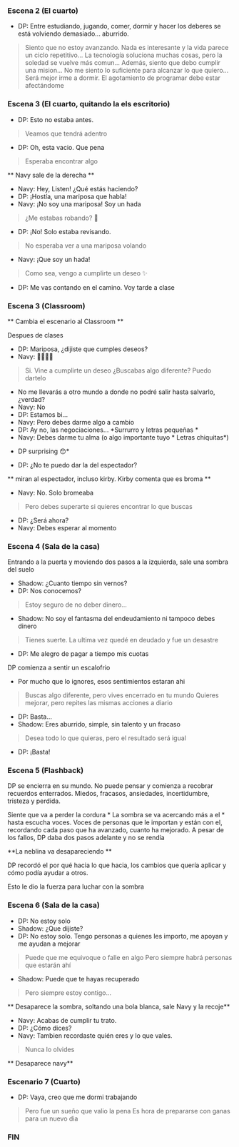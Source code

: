 ### Escena 2 (El cuarto)

- DP: Entre estudiando, jugando, comer, dormir y hacer los deberes se está volviendo demasiado... aburrido.
> Siento que no estoy avanzando. Nada es interesante y la vida parece un ciclo repetitivo...
> La tecnología soluciona muchas cosas, pero la soledad se vuelve más comun...
> Además, siento que debo cumplir una mision...
> No me siento lo suficiente para alcanzar lo que quiero...
> Será mejor irme a dormir. El agotamiento de programar debe estar afectándome


### Escena 3 (El cuarto, quitando la els escritorio)

- DP: Esto no estaba antes.
>Veamos que tendrá adentro

- DP: Oh, esta vacio. Que pena
>Esperaba encontrar algo

** Navy sale de la derecha **

- Navy: Hey, Listen! ¿Qué estás haciendo?
- DP: ¡Hostía, una mariposa que habla!
- Navy: ¡No soy una mariposa! Soy un hada
>¿Me estabas robando? 💢
- DP: ¡No! Solo estaba revisando.
> No esperaba ver a una mariposa volando
- Navy: ¡Que soy un hada!
> Como sea, vengo a cumplirte un deseo ✨
- DP: Me vas contando en el camino. Voy tarde a clase

### Escena 3 (Classroom)

** Cambia el escenario al Classroom **

Despues de clases

- DP: Mariposa, ¿dijiste que cumples deseos?
- Navy: 💢💢💢😤
> Si. Vine a cumplirte un deseo
> ¿Buscabas algo diferente? Puedo dartelo
- No me llevarás a otro mundo a donde no podré salir hasta salvarlo, ¿verdad?
- Navy: No
- DP: Estamos bi...
- Navy: Pero debes darme algo a cambio
- DP: Ay no, las negociaciones... *Surrurro y letras pequeñas *
- Navy: Debes darme tu alma (o algo importante tuyo * Letras chiquitas*)

* DP surprising 😯*

- DP: ¿No te puedo dar la del espectador?

** miran al espectador, incluso kirby. Kirby comenta que es broma **

- Navy: No. Solo bromeaba
> Pero debes superarte si quieres encontrar lo que buscas
- DP: ¿Será ahora?
- Navy: Debes esperar al momento

### Escena 4 (Sala de la casa)

Entrando a la puerta y moviendo dos pasos a la izquierda, sale una sombra del suelo

- Shadow: ¿Cuanto tiempo sin vernos?
- DP: Nos conocemos?
> Estoy seguro de no deber dinero...
- Shadow: No soy el fantasma del endeudamiento ni tampoco debes dinero
> Tienes suerte. La ultima vez quedé en deudado y fue un desastre
- DP: Me alegro de pagar a tiempo mis cuotas

DP comienza a sentir un escalofrio

- Por mucho que lo ignores, esos sentimientos estaran ahi
> Buscas algo diferente, pero vives encerrado en tu mundo
> Quieres mejorar, pero repites las mismas acciones a diario
- DP: Basta...
- Shadow: Eres aburrido, simple, sin talento y un fracaso
> Desea todo lo que quieras, pero el resultado será igual
- DP: ¡Basta!

### Escena 5 (Flashback)

DP se encierra en su mundo. No puede pensar y comienza a recobrar recuerdos enterrados. Miedos, fracasos, ansiedades, incertidumbre, tristeza y perdida.

Siente que va a perder la cordura * La sombra se va acercando más a el * hasta escucha voces. Voces de personas que le importan y están con el, recordando cada paso que ha avanzado, cuanto ha mejorado. A pesar de los fallos, DP daba dos pasos adelante y no se rendía

**La neblina va desapareciendo **

DP recordó el por qué hacia lo que hacia, los cambios que quería aplicar y cómo podía ayudar a otros.

Esto le dio la fuerza para luchar con la sombra

### Escena 6 (Sala de la casa)

- DP: No estoy solo
- Shadow: ¿Que dijiste?
- DP: No estoy solo. Tengo personas a quienes les importo, me apoyan y me ayudan a mejorar
> Puede que me equivoque o falle en algo
> Pero siempre habrá personas que estarán ahí
- Shadow: Puede que te hayas recuperado
> Pero siempre estoy contigo...

** Desaparece la sombra, soltando una bola blanca, sale Navy y la recoje**

- Navy: Acabas de cumplir tu trato.
- DP: ¿Cómo dices?
- Navy: Tambien recordaste quién eres y lo que vales.
> Nunca lo olvides

** Desaparece navy**

### Escenario 7 (Cuarto)

- DP: Vaya, creo que me dormi trabajando
> Pero fue un sueño que valio la pena
> Es hora de prepararse con ganas para un nuevo dia

### FIN